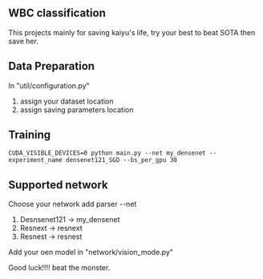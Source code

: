 ## WBC classification 
This projects mainly for saving kaiyu's life, try your best to beat SOTA then save her.

## Data Preparation
In "util/configuration.py" 
1. assign your dataset location
2. assign saving parameters location

## Training
```
CUDA_VISIBLE_DEVICES=0 python main.py --net my_densenet --experiment_name densenet121_SGD --bs_per_gpu 30
```

## Supported network
Choose your network add parser --net 
1. Desnsenet121 -> my_densenet
2. Resnext -> resnext
3. Resnest -> resnest

Add your oen model in "network/vision_mode.py"

Good luck!!!! beat the monster.
